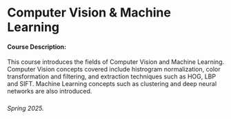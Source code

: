 # Computer Vision & Machine Learning

#### Course Description:
This course introduces the fields of Computer Vision and Machine Learning. Computer Vision concepts covered include histrogram normalization, color transformation and filtering, and extraction techniques such as HOG, LBP and SIFT. Machine Learning concepts such as clustering and deep neural networks are also introduced.
 
###

###### Spring 2025.

